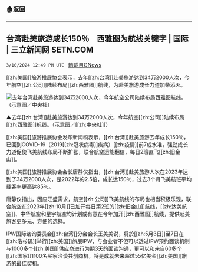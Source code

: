 ###  [:house:返回](README.md)
---


## 台湾赴美旅游成长150％　西雅图为航线关键字 | 国际 | 三立新闻网  SETN.COM
`3/10/2024 12:49 PM UTC ` [轉載自GNews](https://gnews.org/articles/2381788)

[[zh:美国]]旅游推展协会表示，去年[[zh:台湾]]赴美旅游达到34万2000人次，今年航空[[zh:公司]]陆续布局[[zh:西雅图]]航线，为赴美旅游成长力道加柴添火。

![去年台湾赴美旅游达到34万2000人次，今年航空公司陆续布局西雅图航线。（示意图／中央社）](https://attach.setn.com/newsimages/2023/12/08/4441314-PH.jpg "去年台湾赴美旅游达到34万2000人次，今年航空公司陆续布局西雅图航线。（示意图／中央社）")

▲去年[[zh:台湾]]赴美旅游达到34万2000人次，今年航空[[zh:公司]]陆续布局[[zh:西雅图]]航线。（示意图／[[zh:中央社]]）

[[zh:美国]]旅游推展协会发布新闻稿表示，[[zh:台湾]]赴美旅游去年成长150％，已回到COVID-19（2019[[zh:冠状病毒]]疾病）[[zh:疫情]]前7成水准，强劲成长力道促使飞美航线布局不断扩张，联合航空运能翻倍，每日2班直飞[[zh:旧金山]]。

[[zh:美国]]旅游推展协会会长唐静仪指出，[[zh:台湾]]赴美旅游人次在2023年达到了34万2000人次，是2022年的2.5倍，成长达150％，过去3个月飞美航班平均载客率更高达85％。

唐静仪指出，因应旺盛需求，航空[[zh:公司]]飞美航线的布局也相当积极乐观，联合航空在2023年[[zh:10月]]已加开每日第2班的[[zh:旧金山]]航线，[[zh:达美航空]]、中华航空和星宇航空均计划或有意在今年加开[[zh:西雅图]]航线，提供赴美旅客更多元、方便的选择。

IPW国际谘询委员会[[zh:台湾]]分会会长王美美说，将於[[zh:5月3日]]至7日在[[zh:洛杉矶]]举行[[zh:美国]]旅展IPW，与会业者不但可以透过IPW预约面谈机制与1000多个[[zh:美国]]供应商进行为期3天的面谈沟通，更可以和来自60多个[[zh:国家]]1100名买家洽谈共创商机，将是成就未来超过55亿美金[[zh:美国]]旅游的最佳契机。
